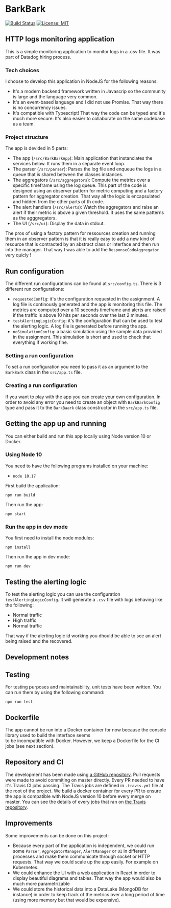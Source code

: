 # BarkBark

[![Build Status](https://travis-ci.com/DonaCrio/BarkBark.svg?branch=master)](https://travis-ci.com/DonaCrio/BarkBark)
[![License: MIT](https://img.shields.io/badge/License-MIT-yellow.svg)](https://opensource.org/licenses/MIT)

## HTTP logs monitoring application

This is a simple monitoring application to monitor logs in a .csv file. It was part of Datadog hiring process.

### Tech choices

I choose to develop this application in NodeJS for the following reasons:

- It's a modern backend framework written in Javascrip so the community is large and the language very common.
- It's an event-based language and I did not use Promise. That way there is no concurrency issues.
- It's compatible with Typescript! That way the code can be typed and it's much more secure. It's also easier to collaborate on the same codebase as a team.

### Project structure

The app is devided in 5 parts:

- The app (`/src/BarkBarkApp`): Main application that instanciates the services below. It runs them in a separate event loop.
- The parser (`/src/parser`): Parses the log file and enqueue the logs in a queue that is shared between the classes instances.
- The aggregators (`/src/aggregators`): Compute the metrics over a specific timeframe using the log queue. This part of the code is designed using an observer pattern for metric computing and a factory pattern for aggregator creation. That way all the logic is encapsulated and hidden from the other parts of th code.
- The alert handlers (`/src/alerts`): Watch the aggregators and raise an alert if their metric is above a given threshold. It uses the same patterns as the agggregators.
- The UI (`/src/ui`): Display the data in stdout.

The pros of using a factory pattern for ressources creation and running them in an observer pattern is that it is really easy to add a new kind of resource that is contracted by an abstract class or interface and then run into the manager. That way I was able to add the `ResponseCodeAggregator` very quicly !

## Run configuration

The different run configurations can be found at `src/config.ts`.
There is 3 different run configurations:

- `requestedConfig`: it's the configuration requested in the assignment. A log file is continously generated and the app is monitoring this file. The metrics are computed over a 10 seconds timeframe and alerts are raised if the traffic is above 10 hits per seconds over the last 2 minutes.
- `testAlertingLogicConfig`: it's the configuration that can be used to test the alerting logic. A log file is generated before running the app.
- `noSimulationConfig`: a basic simulation using the sample data provided in the assignment. This simulation is short and used to check that everything if working fine.

### Setting a run configuration

To set a run configuration you need to pass it as an argument to the `BarkBark` class in the `src/app.ts` file.

### Creating a run configuration

If you want to play with the app you can create your own configuration. In order to avoid any error you need to create an object with `BarkBarkConfig` type and pass it to the `BarkBaark` class constructor in the `src/app.ts` file.

## Getting the app up and running

You can either build and run this app locally using Node version 10 or Docker.

### Using Node 10

You need to have the following programs installed on your machine:

- `node 10.17`

First build the application:

```
npm run build
```

Then run the app:

```
npm start
```

### Run the app in dev mode

You first need to install the node modules:

```
npm install
```

Then run the app in dev mode:

```
npm run dev
```

## Testing the alerting logic

To test the alerting logic you can use the configuration `testAlertingLogicConfig`. It will generate a `.csv` file with logs behaving like the following:

- Normal traffic
- High traffic
- Normal traffic

That way if the alerting logic id working you dhould be able to see an alert being raised and the recovered.

## Development notes

## Testing

For testing purposes and maintainability, unit tests have been written. You can run them by using the following command:

```
npm run test
```

## Dockerfile

The app cannot be run into a Docker container for now because the console library used to build the interface seems \
to be incompatible with Docker. However, we keep a Dockerfile for the CI jobs (see next section).

## Repository and CI

The development has been made using [a GitHub repository](https://www.github.com/donacrio/BarkBark).
Pull requests were made to avoid commiting on master directly. Every PR needed to have it's Travis CI jobs passing.
The Travis jobs are defined in `.travis.yml` file at the root of the project. We build a docker container for every PR to ensure the app is compatible with NodeJS version 10 before every merge on master.
You can see the details of every jobs that ran on [the Travis repository](https://travis-ci.com/DonaCrio/BarkBark).

## Improvements

Some improvements can be done on this project:

- Because every part of the application is independent, we could run some `Parser`, `AggregatorManager`, `AlertManager` or `UI` in different processes and make them communicate through socket or HTTP requests. That way we could scale up the app easily. For example on Kubernetes.
- We could enhance the UI with a web application in React in order to display beautiful diagrams and tables. That way the app would also be much more parametrizable
- We could store the historical data into a DataLake (MongoDB for instance) in order to keep track of the metrics over a long period of time (using more memory but that would be expensive).
